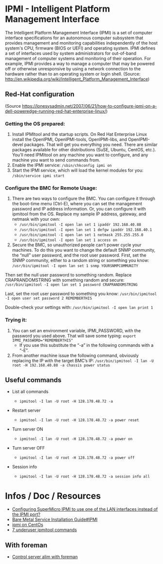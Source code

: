 # IPMI - Intelligent Platform Management Interface

The Intelligent Platform Management Interface (IPMI) is a set of computer interface specifications for an autonomous computer subsystem that provides management and monitoring capabilities independently of the host system's CPU, firmware (BIOS or UEFI) and operating system. IPMI defines a set of interfaces used by system administrators for out-of-band management of computer systems and monitoring of their operation. For example, IPMI provides a way to manage a computer that may be powered off or otherwise unresponsive by using a network connection to the hardware rather than to an operating system or login shell. (Source: http://en.wikipedia.org/wiki/Intelligent_Platform_Management_Interface)


## Red-Hat configuration

(Source https://lonesysadmin.net/2007/06/21/how-to-configure-ipmi-on-a-dell-poweredge-running-red-hat-enterprise-linux/)

### Getting the OS prepared:

1. Install IPMItool and the startup scripts. On Red Hat Enterprise Linux install the OpenIPMI, OpenIPMI-tools, OpenIPMI-libs, and OpenIPMI-devel packages. That will get you everything you need. There are similar packages available for other distributions (SuSE, Ubuntu, CentOS, etc.). You’ll need IPMItool on any machine you want to configure, and any machine you want to send commands from.
2. Enable the IPMI service:
```/sbin/chkconfig ipmi on```
3. Start the IPMI service, which will load the kernel modules for you:
```/sbin/service ipmi start```

### Configure the BMC for Remote Usage:

1. There are two ways to configure the BMC. You can configure it through the boot-time menu (Ctrl-E), where you can set the management password and IP address information. Or, you can configure it with ipmitool from the OS. Replace my sample IP address, gateway, and netmask with your own:
   * ```/usr/bin/ipmitool -I open lan set 1 ipaddr 192.168.40.88```
   * ```/usr/bin/ipmitool -I open lan set 1 defgw ipaddr 192.168.40.1```
   * ```/usr/bin/ipmitool -I open lan set 1 netmask 255.255.255.0```
   * ```/usr/bin/ipmitool -I open lan set 1 access on```
2. Secure the BMC, so unauthorized people can’t power cycle your machines. To do this you want to change the default SNMP community, the “null” user password, and the root user password. First, set the SNMP community, either to a random string or something you know:
```/usr/bin/ipmitool -I open lan set 1 snmp YOURSNMPCOMMUNITY```

Then set the null user password to something random. Replace CRAPRANDOMSTRING with something random and secure:
```/usr/bin/ipmitool -I open lan set 1 password CRAPRANDOMSTRING```

Last, set the root user password to something you know:
```/usr/bin/ipmitool -I open user set password 2 REMEMBERTHIS```

Double-check your settings with:
```/usr/bin/ipmitool -I open lan print 1```

### Trying it:

1. You can set an environment variable, IPMI_PASSWORD, with the password you used above. That will save some typing:
```export IPMI_PASSWORD="REMEMBERTHIS"```
   * If you use this substitute the “-a” in the following commands with a “-E”.
2. From another machine issue the following command, obviously replacing the IP with the target BMC’s IP:
```/usr/bin/ipmitool -I lan -U root -H 192.168.40.88 -a chassis power status```



## Useful commands

* List all commands
   * ```ipmitool -I lan -U root -H 128.178.48.72 -a```

* Restart server
   * ```ipmitool -I lan -U root -H 128.178.48.72 -a power reset```

* Turn server ON
   * ```ipmitool -I lan -U root -H 128.178.48.72 -a power on```

* Turn server OFF
   * ```ipmitool -I lan -U root -H 128.178.48.72 -a power off```

* Session info
   * ```ipmitool -I lan -U root -H 128.178.48.72 -a session info all```


# Infos / Doc / Resources
* [Configuring SuperMicro IPMI to use one of the LAN interfaces instead of the IPMI port?](http://serverfault.com/questions/361940/configuring-supermicro-ipmi-to-use-one-of-the-lan-interfaces-instead-of-the-ipmi)
* [Bare Metal Service Installation Guide#IPMI](http://docs.openstack.org/developer/ironic/deploy/install-guide.html#ipmi-support)
* [ipmi on CentOs](http://www.openfusion.net/linux/ipmi_on_centos)
* [7 underuser ipmitool commands](http://www.xkyle.com/7-underused-ipmitool-commands/)

## With foreman
* [Control server alim with foreman](http://www.fitzdsl.net/fr/2013/07/controlez-lalimentation-de-vos-serveurs-avec-foreman/)